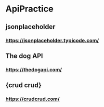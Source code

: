 # ApiPractice

## jsonplaceholder

### https://jsonplaceholder.typicode.com/

## The dog API

### https://thedogapi.com/


## {crud crud}

### https://crudcrud.com/